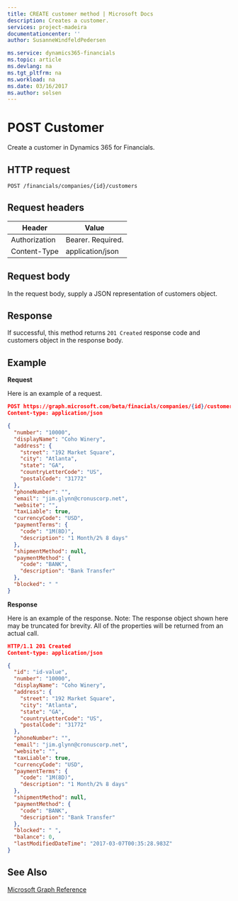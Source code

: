 ```yaml
---
title: CREATE customer method | Microsoft Docs
description: Creates a customer.
services: project-madeira
documentationcenter: ''
author: SusanneWindfeldPedersen

ms.service: dynamics365-financials
ms.topic: article
ms.devlang: na
ms.tgt_pltfrm: na
ms.workload: na
ms.date: 03/16/2017
ms.author: solsen
---
```


# POST Customer
Create a customer in Dynamics 365 for Financials.

## HTTP request
```
POST /financials/companies/{id}/customers
```

## Request headers
|Header|Value|
|------|-----|
|Authorization  |Bearer. Required.  |
|Content-Type  |application/json  |

## Request body
In the request body, supply a JSON representation of customers object.

## Response
If successful, this method returns ```201 Created``` response code and customers object in the response body.

## Example

**Request**

Here is an example of a request.

```json
POST https://graph.microsoft.com/beta/finacials/companies/{id}/customers
Content-type: application/json

{
  "number": "10000",
  "displayName": "Coho Winery",
  "address": {
    "street": "192 Market Square",
    "city": "Atlanta",
    "state": "GA",
    "countryLetterCode": "US",
    "postalCode": "31772"
  },
  "phoneNumber": "",
  "email": "jim.glynn@cronuscorp.net",
  "website": "",
  "taxLiable": true,
  "currencyCode": "USD",
  "paymentTerms": {
    "code": "1M(8D)",
    "description": "1 Month/2% 8 days"
  },
  "shipmentMethod": null,
  "paymentMethod": {
    "code": "BANK",
    "description": "Bank Transfer"
  },
  "blocked": " "
}

```

**Response**

Here is an example of the response. Note: The response object shown here may be truncated for brevity. All of the properties will be returned from an actual call.

```json
HTTP/1.1 201 Created
Content-type: application/json

{
  "id": "id-value",
  "number": "10000",
  "displayName": "Coho Winery",
  "address": {
    "street": "192 Market Square",
    "city": "Atlanta",
    "state": "GA",
    "countryLetterCode": "US",
    "postalCode": "31772"
  },
  "phoneNumber": "",
  "email": "jim.glynn@cronuscorp.net",
  "website": "",
  "taxLiable": true,
  "currencyCode": "USD",
  "paymentTerms": {
    "code": "1M(8D)",
    "description": "1 Month/2% 8 days"
  },
  "shipmentMethod": null,
  "paymentMethod": {
    "code": "BANK",
    "description": "Bank Transfer"
  },
  "blocked": " ",
  "balance": 0,
  "lastModifiedDateTime": "2017-03-07T00:35:28.983Z"
}

```

## See Also
[Microsoft Graph Reference](../api/dynamics_graph_reference.md)  
